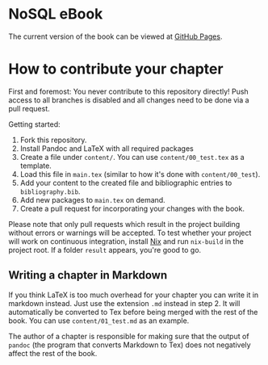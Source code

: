 # NoSQL eBook
The current version of the book can be viewed at [GitHub Pages](https://dhbw-stginf16a.github.io/nosql-book/main.pdf).

# How to contribute your chapter

First and foremost: You never contribute to this repository directly!
Push access to all branches is disabled and all changes need to be done via a pull request.

Getting started:

1. Fork this repository.
2. Install Pandoc and LaTeX with all required packages
3. Create a file under `content/`. You can use `content/00_test.tex` as a template.
4. Load this file in `main.tex` (similar to how it's done with `content/00_test`).
5. Add your content to the created file and bibliographic entries to `bibliography.bib`.
6. Add new packages to `main.tex` on demand.
7. Create a pull request for incorporating your changes with the book.

Please note that only pull requests which result in the project building
without errors or warnings will be accepted. To test whether your project will
work on continuous integration, install [Nix](https://nixos.org/nix/) and run
`nix-build` in the project root. If a folder `result` appears, you're good to
go.

## Writing a chapter in Markdown
If you think LaTeX is too much overhead for your chapter you can write it in
markdown instead. Just use the extension `.md` instead in step 2. It will
automatically be converted to Tex before being merged with the rest of the book.
You can use `content/01_test.md` as an example.

The author of a chapter is responsible for making sure that the output of
`pandoc` (the program that converts Markdown to Tex) does not negatively affect
the rest of the book.
